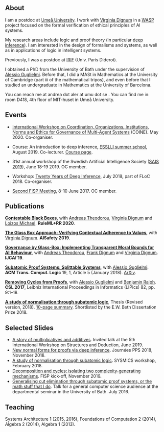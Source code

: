 ## About

I am a postdoc at [Umeå University](https://www.umu.se/en/). I work with [Virginia Dignum][VD] in a [WASP](https://wasp-sweden.org/) project focused on the formal verification of ethical principles of AI systems.

My research areas include logic and proof theory (in particular [deep inference](http://alessio.guglielmi.name/res/cos/index.html)). I am interested  in the design of formalisms and systems, as well as in applications of logic in intelligent systems.

Previously, I was a postdoc at [IRIF](https://www.irif.fr//en/index) (Univ. Paris Diderot).

I obtained a PhD from the University of Bath under the supervision of [Alessio Guglielmi][Alessio]. Before that, I did a MASt in Mathematics at the University of Cambridge (part iii of the mathematical tripos), and even before that I studied an undergraduate in Mathematics at the University of Barcelona.

You can reach me at andrea dot aler at umu dot se . You can find me in room D418, 4th floor of MIT-huset in Umeå University.

## Events

* [International Workshop on Coordination, Organizations, Institutions, Norms and Ethics for Governance of Multi-Agent Systems](https://coin-workshop.github.io/coine-2020-new-zealand/) (COINE).  May 2020. Co-organiser.

* Course: An introduction to deep inference, [ESSLLI summer school](http://esslli2019.folli.info/programme/logic-and-computation/), August 2019. Co-lecturer. [Course page](https://www.lix.polytechnique.fr/~lutz/orgs/ESSLLI2019-course.html).
 
* 31st annual workshop of the Swedish Artificial Intelligence Society ([SAIS 2019](https://sais2019.cs.umu.se/)), June 18-19 2019. OC member.

* Workshop: [Twenty Years of Deep Inference](https://www.lix.polytechnique.fr/~lutz/orgs/TYDI2018.html), July 2018, part of FLoC 2018. Co-organiser.

* [Second FISP Meeting](https://www.lix.polytechnique.fr/~lutz/orgs/FISP-workshop-June2017.html), 8-10 June 2017. OC member.

## Publications

**[Contestable Black Boxes](https://arxiv.org/abs/2006.05133)**, with [Andreas Theodorou][Andreas], [Virginia Dignum][VD] and [Loizos Michael](https://cognition.ouc.ac.cy/loizos/). **RuleML+RR 2020**.

**[The Glass Box Approach: Verifying Contextual Adherence to Values](http://ceur-ws.org/Vol-2419/paper_18.pdf)**, with [Virginia Dignum][VD]. **AISafety 2019**.

**[Governance by Glass-Box: Implementing Transparent Moral Bounds for AI Behaviour](https://arxiv.org/abs/1905.04994)**, with [Andreas Theodorou][Andreas], [Frank Dignum](https://www.umu.se/en/staff/frank-dignum/) and [Virginia Dignum][VD]. **IJCAI’19**.

**[Subatomic Proof Systems: Splittable Systems](https://dl.acm.org/doi/10.1145/3173544)**, with [Alessio Guglielmi][Alessio]. **ACM Trans. Comput. Logic** 19, 1, Article 5 (January 2018). [ArXiv](https://arxiv.org/pdf/1703.10258.pdf).

**[Removing Cycles from Proofs](http://cs.bath.ac.uk/ag/p/RCP.pdf)**, with [Alessio Guglielmi][Alessio] and [Benjamin Ralph](https://people.bath.ac.uk/bdr25/).  **CSL 2017**, Leibniz International Proceedings in Informatics (LIPIcs) 82, pp. 9:1–18.

**[A study of normalisation through subatomic logic](http://cs.bath.ac.uk/ag/aat/phd.pdf)**, Thesis (Revised version, 2018). [10-page summary](https://aalertubella.github.io/pdfs/thesis-summary-andrea.pdf). Shortlisted by the E.W. Beth Dissertation Prize 2018.

[Andreas]: https://www.recklesscoding.com/
[VD]: https://people.cs.umu.se/virginia/
[Alessio]: http://alessio.guglielmi.name/

## Selected Slides

* [A story of multiplicatives and additives](https://aalertubella.github.io/pdfs/additivesmultiplicatives.pdf). Invited talk at the 5th International Workshop on Structures and Deduction, June 2019.
* [New normal forms for proofs via deep inference](https://aalertubella.github.io/pdfs/newnormal.pdf). Journées PPS 2018, November 2018.
* [A study of normalisation through subatomic logic](https://aalertubella.github.io/pdfs/astudy.pdf). SYSMICS workshop, February 2018.
* [Decomposition and cycles: isolating two complexity-generating mechanisms](https://aalertubella.github.io/pdfs/cycles.pdf). FISP kick-off, November 2016.
* [Generalising cut elimination through subatomic proof systems, or the math stuff that I do](https://aalertubella.github.io/pdfs/mathstuff.pdf). Talk for a general computer science audience at the departmental seminar in the University of Bath. July 2016.

## Teaching

Systems Architecture 1 (2015, 2016), Foundations of Computation 2 (2014), Algebra 2 (2014), Algebra 1 (2013).
